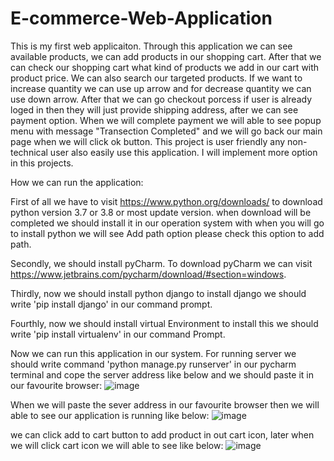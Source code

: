 # E-commerce-Web-Application
This is my first web applicaiton. Through this application we can see available products, we can add products in our shopping cart. After that we can check our shopping cart what kind of products we add in our cart with product price. We can also search our targeted products. If we want to increase quantity we can use up arrow and for decrease quantity we can use down arrow. After that we can go checkout porcess if user is already loged in then they will just provide shipping address, after we can see payment option. When we will complete payment we will able to see popup menu with message "Transection Completed" and we will go back our main page when we will click ok button. This project is user friendly any non-technical user also easily use this application. I will implement more option in this projects.

How we can run the application:

First of all we have to visit https://www.python.org/downloads/ to download python version 3.7 or 3.8 or most update version. when download will be completed we should install it in our operation system with when you will go to install python we will see Add path option please check this option to add path.

Secondly, we should install pyCharm. To download pyCharm we can visit https://www.jetbrains.com/pycharm/download/#section=windows.   

Thirdly, now we should install python django to install django we should write 'pip install django' in our command prompt. 

Fourthly, now we should install virtual Environment to install this we should write 'pip install virtualenv' in our command Prompt.

Now we can run this application in our system. For running server we should write command 'python manage.py runserver' in our pycharm terminal and cope the server address like below and we should paste it in our favourite browser:
![image](https://user-images.githubusercontent.com/41536380/87870344-4f935b00-c9a7-11ea-858b-4d42f7cb7312.png)

When we will paste the sever address in our favourite browser then we will able to see our application is running like below:
![image](https://user-images.githubusercontent.com/41536380/87870446-65ede680-c9a8-11ea-8442-c41fda3702c5.png)

we can click add to cart button to add product in out cart icon, later when we will click cart icon we will able to see like below:
![image](https://user-images.githubusercontent.com/41536380/87870558-705cb000-c9a9-11ea-8f15-065e5679e086.png)






